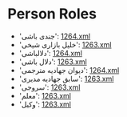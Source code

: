# Person Roles
 * 'جندی باشی': ‎[1264.xml](https://project-cairo-urban-news.github.io/CairoUrbanNews/?name=ottoman/1264.xml&text=%D8%AC%D9%86%D8%AF%DB%8C%20%D8%A8%D8%A7%D8%B4%DB%8C)
 * 'خلیل بازاری شيخى': ‎[1263.xml](https://project-cairo-urban-news.github.io/CairoUrbanNews/?name=ottoman/1263.xml&text=%D8%AE%D9%84%DB%8C%D9%84%20%D8%A8%D8%A7%D8%B2%D8%A7%D8%B1%DB%8C%20%D8%B4%D9%8A%D8%AE%D9%89)
 * 'دلالباشی': ‎[1264.xml](https://project-cairo-urban-news.github.io/CairoUrbanNews/?name=ottoman/1264.xml&text=%D8%AF%D9%84%D8%A7%D9%84%D8%A8%D8%A7%D8%B4%DB%8C)
 * 'دلال باشی': ‎[1263.xml](https://project-cairo-urban-news.github.io/CairoUrbanNews/?name=ottoman/1263.xml&text=%D8%AF%D9%84%D8%A7%D9%84%20%D8%A8%D8%A7%D8%B4%DB%8C)
 * 'ديوان جهادیه مترجمی': ‎[1264.xml](https://project-cairo-urban-news.github.io/CairoUrbanNews/?name=ottoman/1264.xml&text=%D8%AF%D9%8A%D9%88%D8%A7%D9%86%20%D8%AC%D9%87%D8%A7%D8%AF%DB%8C%D9%87%20%D9%85%D8%AA%D8%B1%D8%AC%D9%85%DB%8C)
 * 'سابق جهادیه مدیری': ‎[1263.xml](https://project-cairo-urban-news.github.io/CairoUrbanNews/?name=ottoman/1263.xml&text=%D8%B3%D8%A7%D8%A8%D9%82%20%D8%AC%D9%87%D8%A7%D8%AF%DB%8C%D9%87%20%D9%85%D8%AF%DB%8C%D8%B1%DB%8C)
 * 'سروجی': ‎[1263.xml](https://project-cairo-urban-news.github.io/CairoUrbanNews/?name=ottoman/1263.xml&text=%D8%B3%D8%B1%D9%88%D8%AC%DB%8C)
 * 'معلم': ‎[1263.xml](https://project-cairo-urban-news.github.io/CairoUrbanNews/?name=ottoman/1263.xml&text=%D9%85%D8%B9%D9%84%D9%85)
 * 'وکیل': ‎[1263.xml](https://project-cairo-urban-news.github.io/CairoUrbanNews/?name=ottoman/1263.xml&text=%D9%88%DA%A9%DB%8C%D9%84)
